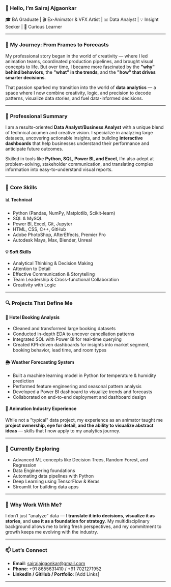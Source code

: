 

### 👋 Hello, I’m Sairaj Ajgaonkar  
🎓 BA Graduate | 🎬 Ex-Animator & VFX Artist | 📊 Data Analyst | 💡 Insight Seeker | 🧠 Curious Learner  

---

### 🧭 **My Journey: From Frames to Forecasts**  
My professional story began in the world of creativity — where I led animation teams, coordinated production pipelines, and brought visual concepts to life. But over time, I became more fascinated by the **"why" behind behaviors**, the **"what" in the trends**, and the **"how" that drives smarter decisions**.  

That passion sparked my transition into the world of **data analytics** — a space where I now combine creativity, logic, and precision to decode patterns, visualize data stories, and fuel data-informed decisions.

---

### 💼 **Professional Summary**  
I am a results-oriented **Data Analyst/Business Analyst** with a unique blend of technical acumen and creative vision. I specialize in analyzing large datasets, uncovering actionable insights, and building **interactive dashboards** that help businesses understand their performance and anticipate future outcomes.  

Skilled in tools like **Python, SQL, Power BI, and Excel**, I’m also adept at problem-solving, stakeholder communication, and translating complex information into easy-to-understand visual reports.

---

### 🧰 **Core Skills**

#### 📊 **Technical**  
- Python (Pandas, NumPy, Matplotlib, Scikit-learn)  
- SQL & MySQL  
- Power BI, Excel, Git, Jupyter  
- HTML, CSS, C++, GitHub  
- Adobe PhotoShop, AfterEffects, Premier Pro
- Autodesk Maya, Max, Blender, Unreal

#### 💡 **Soft Skills**  
- Analytical Thinking & Decision Making  
- Attention to Detail  
- Effective Communication & Storytelling  
- Team Leadership & Cross-functional Collaboration  
- Creativity with Logic  

---

### 🔍 **Projects That Define Me**

#### 🏨 Hotel Booking Analysis  
- Cleaned and transformed large booking datasets  
- Conducted in-depth EDA to uncover cancellation patterns  
- Integrated SQL with Power BI for real-time querying  
- Created KPI-driven dashboards for insights into market segment, booking behavior, lead time, and room types  

#### 🌦️ Weather Forecasting System  
- Built a machine learning model in Python for temperature & humidity prediction  
- Performed feature engineering and seasonal pattern analysis  
- Developed a Power BI dashboard to visualize trends and forecasts  
- Collaborated on end-to-end deployment and dashboard design  

#### 🎥 Animation Industry Experience  
While not a "typical" data project, my experience as an animator taught me **project ownership, eye for detail, and the ability to visualize abstract ideas** — skills that I now apply to my analytics journey.

---

### 🌱 **Currently Exploring**  
- Advanced ML concepts like Decision Trees, Random Forest, and Regression  
- Data Engineering foundations  
- Automating data pipelines with Python  
- Deep Learning using TensorFlow & Keras  
- Streamlit for building data apps  

---

### 💬 **Why Work With Me?**  
I don’t just “analyze” data — I **translate it into decisions**, **visualize it as stories**, and **use it as a foundation for strategy**. My multidisciplinary background allows me to bring fresh perspectives, and my commitment to growth keeps me evolving with the industry.

---

### 📫 **Let’s Connect**  
- **Email**: sairajajgaonkar@gmail.com  
- **Phone**: +91 8655631410 / +91 7021271952 
- **LinkedIn / GitHub / Portfolio**: [Add Links]  

---


